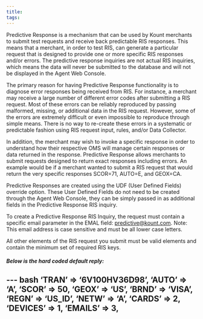 ```yaml
---
title:
tags:
---
```


Predictive Response is a mechanism that can be used by Kount merchants to submit test requests and receive back predictable RIS responses. This means that a merchant, in order to test RIS, can generate a particular request that is designed to provide one or more specific RIS responses and/or errors. The predictive response inquiries are not actual RIS inquiries, which means the data will never be submitted to the database and will not be displayed in the Agent Web Console.

The primary reason for having Predictive Response functionality is to diagnose error responses being received from RIS. For instance, a merchant may receive a large number of different error codes after submitting a RIS request. Most of these errors can be reliably reproduced by passing malformed, missing, or additional data in the RIS request. However, some of the errors are extremely difficult or even impossible to reproduce through simple means. There is no way to re-create these errors in a systematic or predictable fashion using RIS request input, rules, and/or Data Collector.

In addition, the merchant may wish to invoke a specific response in order to understand how their respective OMS will manage certain responses or data returned in the response. Predictive Response allows merchants to submit requests designed to return exact responses including errors. An example would be if a merchant wanted to submit a RIS request that would return the very specific responses SCOR=71, AUTO=E, and GEOX=CA.

Predictive Responses are created using the UDF (User Defined Fields) override option. These User Defined Fields do not need to be created through the Agent Web Console, they can be simply passed in as additional fields in the Predictive Response RIS inquiry.

To create a Predictive Response RIS Inquiry, the request must contain a specific email parameter in the EMAL field: predictive@kount.com. Note: This email address is case sensitive and must be all lower case letters.

All other elements of the RIS request you submit must be valid elements and contain the minimum set of
required RIS keys.

##### Below is the hard coded default reply:

--- bash
‘TRAN’ => ‘6V100HV36D98’, ‘AUTO’ => ‘A’,
‘SCOR’ => 50,
‘GEOX’ => ‘US’,
‘BRND’ => ‘VISA’,
‘REGN’ => ‘US_ID’,
‘NETW’ => ‘A’, ‘CARDS’ => 2,
‘DEVICES’ => 1,
‘EMAILS’ => 3,
---
